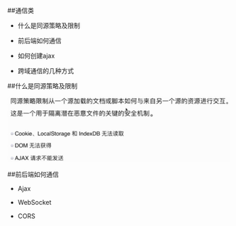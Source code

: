 ##通信类

- 什么是同源策略及限制

- 前后端如何通信

- 如何创建ajax

- 跨域通信的几种方式



##什么是同源策略及限制

![](/assets/360截图20171214160936014.jpg)



##前后端如何通信

- Ajax

- WebSocket

- CORS



















